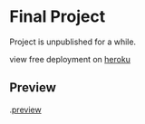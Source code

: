 
# Final Project 

Project is unpublished for a while.

view free deployment on [heroku](https://s50.herokuapp.com)

## Preview

.[preview](https://github.com/rezi-gelenidze/CS50W-Projects/blob/master/Previews/FinalPreview.gif?raw=true)
